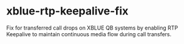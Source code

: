 # xblue-rtp-keepalive-fix
Fix for transferred call drops on XBLUE QB systems by enabling RTP Keepalive to maintain continuous media flow during call transfers.
